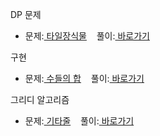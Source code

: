 DP 문제
<br>

<ul>
  <li>
    문제:<a href="https://programmers.co.kr/learn/courses/30/lessons/43104"> 타일장식물</a>&nbsp;&nbsp;&nbsp;
    풀이:<a href="https://github.com/kimyoungjae96/Algorithm/blob/master/programmers_43104.cpp"> 바로가기</a>
  </li>
</ul>

구현

<ul>
  <li>
    문제:<a href="https://www.acmicpc.net/problem/1789"> 수들의 합</a>&nbsp;&nbsp;&nbsp;
    풀이:<a href="https://github.com/kimyoungjae96/Algorithm/blob/master/baekjoon_1049.cpp"> 바로가기</a>
  </li>
</ul>

그리디 알고리즘

<ul>
  <li>
    문제:<a href="https://www.acmicpc.net/problem/1049"> 기타줄</a>&nbsp;&nbsp;&nbsp;
    풀이:<a href="https://github.com/kimyoungjae96/Algorithm/blob/master/baekjoon_1049.cpp"> 바로가기</a>
  </li>
</ul>
